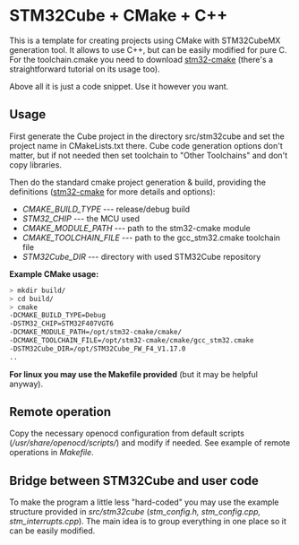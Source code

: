 # STM32Cube + CMake + C++

This is a template for creating projects using CMake with STM32CubeMX generation tool. It allows to use C++, but can be easily modified for pure C. For the toolchain.cmake you need to download [stm32-cmake](https://github.com/ObKo/stm32-cmake) (there's a straightforward tutorial on its usage too).

Above all it is just a code snippet. Use it however you want.

## Usage

First generate the Cube project in the directory src/stm32cube and set the project name in CMakeLists.txt there. Cube code generation options don't matter, but if not needed then set toolchain to "Other Toolchains" and don't copy libraries.

Then do the standard cmake project generation & build, providing the definitions ([stm32-cmake](https://github.com/ObKo/stm32-cmake) for more details and options):

* *CMAKE_BUILD_TYPE* --- release/debug build
* *STM32_CHIP* --- the MCU used
* *CMAKE_MODULE_PATH* --- path to the stm32-cmake module
* *CMAKE_TOOLCHAIN_FILE* --- path to the gcc_stm32.cmake toolchain file
* *STM32Cube_DIR* --- directory with used STM32Cube repository

**Example CMake usage:**
~~~bash
> mkdir build/
> cd build/
> cmake
-DCMAKE_BUILD_TYPE=Debug
-DSTM32_CHIP=STM32F407VGT6
-DCMAKE_MODULE_PATH=/opt/stm32-cmake/cmake/
-DCMAKE_TOOLCHAIN_FILE=/opt/stm32-cmake/cmake/gcc_stm32.cmake
-DSTM32Cube_DIR=/opt/STM32Cube_FW_F4_V1.17.0
..
~~~

**For linux you may use the Makefile provided** (but it may be helpful anyway).

## Remote operation

Copy the necessary openocd configuration from default scripts (*/usr/share/openocd/scripts/*) and modify if needed. See example of remote operations in *Makefile*.

## Bridge between STM32Cube and user code

To make the program a little less "hard-coded" you may use the example structure provided in *src/stm32cube* (*stm_config.h, stm_config.cpp, stm_interrupts.cpp*). The main idea is to group everything in one place so it can be easily modified.
